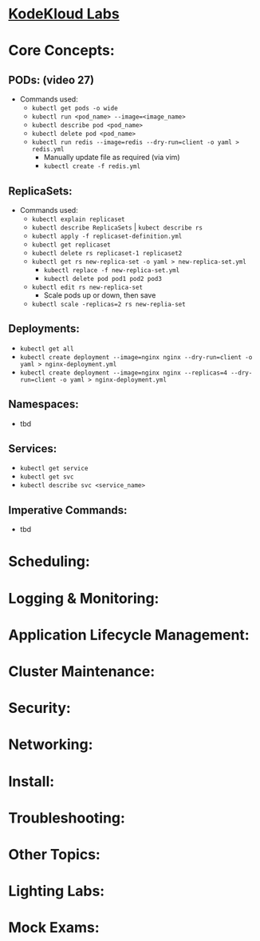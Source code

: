 # [KodeKloud Labs](https://kodekloud.com/courses/labs-certified-kubernetes-administrator-with-practice-tests/)

# Core Concepts:
## PODs: (video 27)
- Commands used:
  - `kubectl get pods -o wide`
  - `kubectl run <pod_name> --image=<image_name>`
  - `kubectl describe pod <pod_name>`
  - `kubectl delete pod <pod_name>`
  - `kubectl run redis --image=redis --dry-run=client -o yaml > redis.yml`
    - Manually update file as required (via vim)
    - `kubectl create -f redis.yml`
## ReplicaSets:
- Commands used:
  - `kubectl explain replicaset`
  - `kubectl describe ReplicaSets` | `kubect describe rs`
  - `kubectl apply -f replicaset-definition.yml`
  - `kubectl get replicaset`
  - `kubectl delete rs replicaset-1 replicaset2`
  - `kubectl get rs new-replica-set -o yaml > new-replica-set.yml`
    - `kubectl replace -f new-replica-set.yml`
    - `kubectl delete pod pod1 pod2 pod3`
  - `kubectl edit rs new-replica-set`
    - Scale pods up or down, then save
  - `kubectl scale -replicas=2 rs new-replia-set`
## Deployments:
- `kubectl get all`
- `kubectl create deployment --image=nginx nginx --dry-run=client -o yaml > nginx-deployment.yml`
- `kubectl create deployment --image=nginx nginx --replicas=4 --dry-run=client -o yaml > nginx-deployment.yml`
## Namespaces:
- tbd
## Services:
- `kubectl get service`
- `kubectl get svc`
- `kubectl describe svc <service_name>`
## Imperative Commands:
- tbd




# Scheduling:

# Logging & Monitoring:

# Application Lifecycle Management:

# Cluster Maintenance:

# Security:

# Networking:

# Install:

# Troubleshooting:

# Other Topics:

# Lighting Labs:

# Mock Exams:

